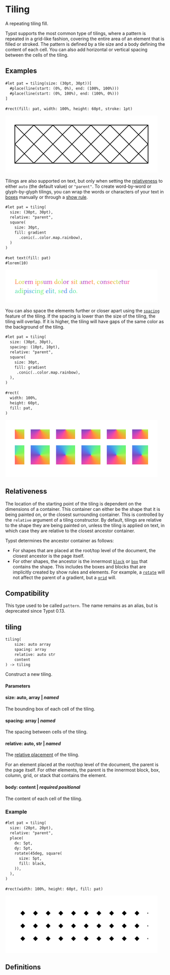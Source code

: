 
# Tiling

A repeating tiling fill.

Typst supports the most common type of tilings, where a pattern is
repeated in a grid-like fashion, covering the entire area of an element
that is filled or stroked. The pattern is defined by a tile size and a
body defining the content of each cell. You can also add horizontal or
vertical spacing between the cells of the tiling.

## Examples

<div class="previewed-code">

    #let pat = tiling(size: (30pt, 30pt))[
      #place(line(start: (0%, 0%), end: (100%, 100%)))
      #place(line(start: (0%, 100%), end: (100%, 0%)))
    ]

    #rect(fill: pat, width: 100%, height: 60pt, stroke: 1pt)

<div class="preview">

![Preview](/assets/aa1d27fdbd1db81580724b895115f7d6.png)

</div>

</div>

Tilings are also supported on text, but only when setting the
[relativeness](/reference/visualize/tiling/#parameters-relative) to
either <span class="typ-key">`auto`</span> (the default value) or
<span class="typ-str">`"parent"`</span>. To create word-by-word or
glyph-by-glyph tilings, you can wrap the words or characters of your
text in [boxes](/reference/layout/box/) manually or through a [show
rule](/reference/styling/#show-rules).

<div class="previewed-code">

    #let pat = tiling(
      size: (30pt, 30pt),
      relative: "parent",
      square(
        size: 30pt,
        fill: gradient
          .conic(..color.map.rainbow),
      )
    )

    #set text(fill: pat)
    #lorem(10)

<div class="preview">

![Preview](/assets/1d49890bdcd0d3618e7fac207ef2772d.png)

</div>

</div>

You can also space the elements further or closer apart using the
[`spacing`](/reference/visualize/tiling/#parameters-spacing) feature of
the tiling. If the spacing is lower than the size of the tiling, the
tiling will overlap. If it is higher, the tiling will have gaps of the
same color as the background of the tiling.

<div class="previewed-code">

    #let pat = tiling(
      size: (30pt, 30pt),
      spacing: (10pt, 10pt),
      relative: "parent",
      square(
        size: 30pt,
        fill: gradient
         .conic(..color.map.rainbow),
      ),
    )

    #rect(
      width: 100%,
      height: 60pt,
      fill: pat,
    )

<div class="preview">

![Preview](/assets/a01f3d44bb227edd4662b2e9122d7ffe.png)

</div>

</div>

## Relativeness

The location of the starting point of the tiling is dependent on the
dimensions of a container. This container can either be the shape that
it is being painted on, or the closest surrounding container. This is
controlled by the `relative` argument of a tiling constructor. By
default, tilings are relative to the shape they are being painted on,
unless the tiling is applied on text, in which case they are relative to
the closest ancestor container.

Typst determines the ancestor container as follows:

- For shapes that are placed at the root/top level of the document, the
  closest ancestor is the page itself.
- For other shapes, the ancestor is the innermost
  [`block`](/reference/layout/block/ "`block`") or
  [`box`](/reference/layout/box/ "`box`") that contains the shape. This
  includes the boxes and blocks that are implicitly created by show
  rules and elements. For example, a
  [`rotate`](/reference/layout/rotate/ "`rotate`") will not affect the
  parent of a gradient, but a [`grid`](/reference/layout/grid/ "`grid`")
  will.

## Compatibility

This type used to be called `pattern`. The name remains as an alias, but
is deprecated since Typst 0.13.


## tiling

```
tiling(
    size: auto array
    spacing: array
    relative: auto str
    content
) -> tiling
```
Construct a new tiling.


#### Parameters


#### size: auto, array | _named_

The bounding box of each cell of the tiling.


#### spacing: array | _named_

The spacing between cells of the tiling.


#### relative: auto, str | _named_

The [relative placement](#relativeness) of the tiling.

For an element placed at the root/top level of the document, the parent
is the page itself. For other elements, the parent is the innermost
block, box, column, grid, or stack that contains the element.


#### body: content | _required_ _positional_

The content of each cell of the tiling.


### Example

<div class="previewed-code">

    #let pat = tiling(
      size: (20pt, 20pt),
      relative: "parent",
      place(
        dx: 5pt,
        dy: 5pt,
        rotate(45deg, square(
          size: 5pt,
          fill: black,
        )),
      ),
    )

    #rect(width: 100%, height: 60pt, fill: pat)

<div class="preview">

![Preview](/assets/997166e01319ea437b75b8c87c9925f6.png)

</div>

</div>


## Definitions

